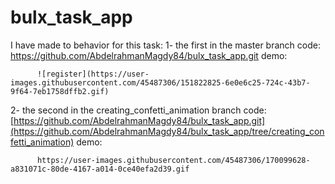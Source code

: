 # bulx_task_app

I have made to behavior for this task:
  1- the first in the master branch
     code: https://github.com/AbdelrahmanMagdy84/bulx_task_app.git
     demo:
     
          ![register](https://user-images.githubusercontent.com/45487306/151822825-6e0e6c25-724c-43b7-9f64-7eb1758dffb2.gif)
     
  2- the second in the creating_confetti_animation branch 
     code: [https://github.com/AbdelrahmanMagdy84/bulx_task_app.git](https://github.com/AbdelrahmanMagdy84/bulx_task_app/tree/creating_confetti_animation)
     demo:
          
          https://user-images.githubusercontent.com/45487306/170099628-a831071c-80de-4167-a014-0ce40efa2d39.gif

